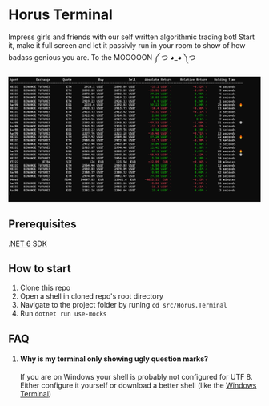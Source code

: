 # Horus Terminal

Impress girls and friends with our self written algorithmic trading bot!
Start it, make it full screen and let it passivly run in your room to show of how badass
genious you are. To the MOOOOON ༼ つ ◕_◕ ༽つ

![product-demo](https://github.com/int0x81/Horus.Terminal/blob/main/docs/demo.png)

## Prerequisites

[.NET 6 SDK](https://dotnet.microsoft.com/en-us/download)

## How to start

1. Clone this repo
2. Open a shell in cloned repo's root directory
3. Navigate to the project folder by runing `cd src/Horus.Terminal`
4. Run `dotnet run use-mocks`

## FAQ
1. #### Why is my terminal only showing ugly question marks?

   If you are on Windows your shell is probably not configured for UTF 8. Either configure it yourself or download a better shell (like the [Windows Terminal](https://github.com/microsoft/terminal))

